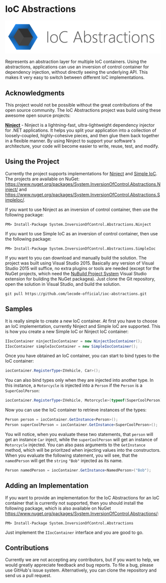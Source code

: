 # IoC Abstractions

![IoC Abstractions Logo](https://github.com/lecode-official/ioc-abstractions/blob/master/Documentation/Images/Banner.png "IoC Abstractions Logo")

Represents an abstraction layer for multiple IoC containers. Using the abstractions, applications can use an inversion of control container for dependency
injection, without directly seeing the underlying API. This makes it very easy to switch between different IoC implementations.

## Acknowledgments

This project would not be possible without the great contributions of the open source community. The IoC Abstractions project was build using these awesome
open source projects:

**[Ninject](https://github.com/ninject/Ninject)** - Ninject is a lightning-fast, ultra-lightweight dependency injector for .NET applications. It helps you
split your application into a collection of loosely-coupled, highly-cohesive pieces, and then glue them back together in a flexible manner. By using Ninject
to support your software's architecture, your code will become easier to write, reuse, test, and modify.

## Using the Project

Currently the project supports implementations for [Ninject](http://www.ninject.org/) and [Simple IoC](https://github.com/lecode-official/simple-ioc). The
projects are available on NuGet: https://www.nuget.org/packages/System.InversionOfControl.Abstractions.Ninject/ and
https://www.nuget.org/packages/System.InversionOfControl.Abstractions.SimpleIoc/.

If you want to use Ninject as an inversion of control container, then use the following package:

```batch
PM> Install-Package System.InversionOfControl.Abstractions.Ninject
```

If you want to use Simple IoC as an inversion of control container, then use the following package:

```batch
PM> Install-Package System.InversionOfControl.Abstractions.SimpleIoc
```

If you want to you can download and manually build the solution. The project was built using Visual Studio 2015. Basically any version of Visual Studio 2015
will suffice, no extra plugins or tools are needed (except for the NuGet projects, which need the
[NuBuild Project System](https://visualstudiogallery.msdn.microsoft.com/3efbfdea-7d51-4d45-a954-74a2df51c5d0) Visual Studio extension for building the NuGet
packagea). Just clone the Git repository, open the solution in Visual Studio, and build the solution.

```batch
git pull https://github.com/lecode-official/ioc-abstractions.git
```

## Samples

It is really simple to create a new IoC container. At first you have to choose an IoC implementation, currently Ninject and Simple IoC are supported. This is
how you create a new Simple IoC or Ninject IoC container:

```csharp
IIocContainer ninjectIocContainer = new NinjectIocContainer();
IIocContainer simpleIocContainer = new SimpleIocContainer();
```

Once you have obtained an IoC container, you can start to bind types to the IoC container:

```csharp
iocContainer.RegisterType<IVehicle, Car>();
```

You can also bind types only when they are injected into another type. In this instance, a `Motorcycle` is injected into a `Person` if the `Person` is a `SuperCoolPerson`:

```csharp
iocContainer.RegisterType<IVehicle, Motorcycle>(typeof(SuperCoolPerson)); // Obviously super cool people drive motorcycles!
```

Now you can use the IoC container to retrieve instances of the types:

```csharp
Person person = iocContainer.GetInstance<Person>();
Person superCoolPerson = iocContainer.GetInstance<SuperCoolPerson>();
```

You will notice, when you evaluate these two statements, that `person` will get an instance `Car` inject, while the `superCoolPerson` will get an instance of `Motorcycle`
injected. You can also pass arguments to the `GetInstance` method, which will be prioritzed when injecting values into the constructors. When you evaluate
the following statement, you will see, that the `namedPerson` will get the `string` `"Bob"` injected as its name.

```csharp
Person namedPerson = iocContainer.GetInstance<NamedPerson>("Bob");
```

## Adding an Implementation

If you want to provide an implementation for the IoC Abstractions for an IoC container that is currently not supported, then you should install the following
package, which is also available on NuGet https://www.nuget.org/packages/System.InversionOfControl.Abstractions/:

```batch
PM> Install-Package System.InversionOfControl.Abstractions
```

Just implement the `IIocContainer` interface and you are good to go.

## Contributions

Currently we are not accepting any contributors, but if you want to help, we would greatly appreciate feedback and bug reports. To file a bug, please use GitHub's
issue system. Alternatively, you can clone the repository and send us a pull request.
